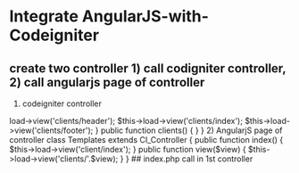 # Integrate AngularJS-with-Codeigniter

## create two controller 1) call codigniter controller, 2) call angularjs page of controller

1) codeigniter controller
<?php


class Welcome extends CI_Controller {

	public function index()
	{
		$this->load->view('clients/header');
                $this->load->view('clients/index');
                $this->load->view('clients/footer');
	}
        
        public function clients() {
                
        }
}




2) AngularjS page of controller

class Templates extends CI_Controller {

	public function index()
	{
		$this->load->view('client/index');
	}
	
	public function view($view)
	{
		$this->load->view('clients/'.$view);
	}

}




## index.php call in 1st controller
